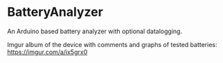 # BatteryAnalyzer
An Arduino based battery analyzer with optional datalogging.

Imgur album of the device with comments and graphs of tested batteries: https://imgur.com/a/ix5grx0
